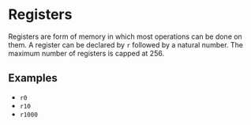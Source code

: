 # Registers

Registers are form of memory in which most operations can be done on them. A register can be declared by `r` followed by a natural number. The maximum number of registers is capped at 256.


## Examples

* `r0`
* `r10`
* `r1000`